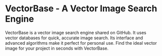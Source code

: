 # VectorBase - A Vector Image Search Engine
VectorBase is a vector image search engine shared on GitHub. It uses vector databases for quick, accurate image search. Its interface and advanced algorithms make it perfect for personal use. Find the ideal vector image for your project in seconds with VectorBase.

